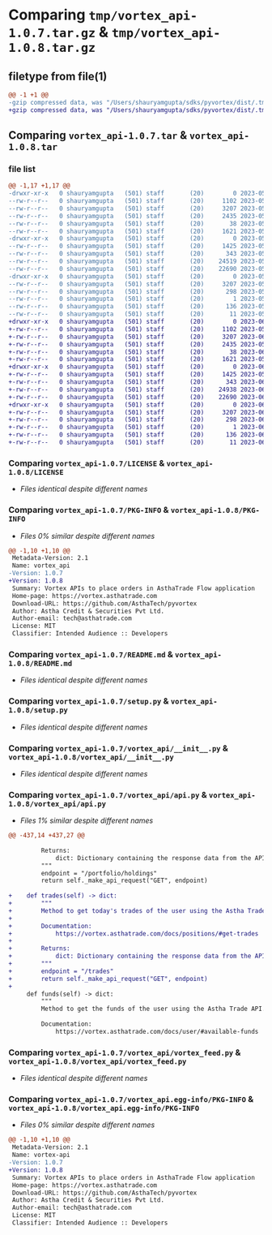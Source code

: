 # Comparing `tmp/vortex_api-1.0.7.tar.gz` & `tmp/vortex_api-1.0.8.tar.gz`

## filetype from file(1)

```diff
@@ -1 +1 @@
-gzip compressed data, was "/Users/shauryamgupta/sdks/pyvortex/dist/.tmp-lv_j2b9u/vortex_api-1.0.7.tar", last modified: Sun May 28 17:53:10 2023, max compression
+gzip compressed data, was "/Users/shauryamgupta/sdks/pyvortex/dist/.tmp-9j0rglqf/vortex_api-1.0.8.tar", last modified: Fri Jun 16 11:26:27 2023, max compression
```

## Comparing `vortex_api-1.0.7.tar` & `vortex_api-1.0.8.tar`

### file list

```diff
@@ -1,17 +1,17 @@
-drwxr-xr-x   0 shauryamgupta   (501) staff       (20)        0 2023-05-28 17:53:10.246190 vortex_api-1.0.7/
--rw-r--r--   0 shauryamgupta   (501) staff       (20)     1102 2023-05-03 14:47:10.000000 vortex_api-1.0.7/LICENSE
--rw-r--r--   0 shauryamgupta   (501) staff       (20)     3207 2023-05-28 17:53:10.246271 vortex_api-1.0.7/PKG-INFO
--rw-r--r--   0 shauryamgupta   (501) staff       (20)     2435 2023-05-28 17:52:02.000000 vortex_api-1.0.7/README.md
--rw-r--r--   0 shauryamgupta   (501) staff       (20)       38 2023-05-28 17:53:10.246520 vortex_api-1.0.7/setup.cfg
--rw-r--r--   0 shauryamgupta   (501) staff       (20)     1621 2023-05-28 17:52:02.000000 vortex_api-1.0.7/setup.py
-drwxr-xr-x   0 shauryamgupta   (501) staff       (20)        0 2023-05-28 17:53:10.245003 vortex_api-1.0.7/vortex_api/
--rw-r--r--   0 shauryamgupta   (501) staff       (20)     1425 2023-05-28 17:52:02.000000 vortex_api-1.0.7/vortex_api/__init__.py
--rw-r--r--   0 shauryamgupta   (501) staff       (20)      343 2023-05-28 17:52:07.000000 vortex_api-1.0.7/vortex_api/__version__.py
--rw-r--r--   0 shauryamgupta   (501) staff       (20)    24519 2023-05-28 17:52:02.000000 vortex_api-1.0.7/vortex_api/api.py
--rw-r--r--   0 shauryamgupta   (501) staff       (20)    22690 2023-05-28 17:52:16.000000 vortex_api-1.0.7/vortex_api/vortex_feed.py
-drwxr-xr-x   0 shauryamgupta   (501) staff       (20)        0 2023-05-28 17:53:10.246050 vortex_api-1.0.7/vortex_api.egg-info/
--rw-r--r--   0 shauryamgupta   (501) staff       (20)     3207 2023-05-28 17:53:10.000000 vortex_api-1.0.7/vortex_api.egg-info/PKG-INFO
--rw-r--r--   0 shauryamgupta   (501) staff       (20)      298 2023-05-28 17:53:10.000000 vortex_api-1.0.7/vortex_api.egg-info/SOURCES.txt
--rw-r--r--   0 shauryamgupta   (501) staff       (20)        1 2023-05-28 17:53:10.000000 vortex_api-1.0.7/vortex_api.egg-info/dependency_links.txt
--rw-r--r--   0 shauryamgupta   (501) staff       (20)      136 2023-05-28 17:53:10.000000 vortex_api-1.0.7/vortex_api.egg-info/requires.txt
--rw-r--r--   0 shauryamgupta   (501) staff       (20)       11 2023-05-28 17:53:10.000000 vortex_api-1.0.7/vortex_api.egg-info/top_level.txt
+drwxr-xr-x   0 shauryamgupta   (501) staff       (20)        0 2023-06-16 11:26:27.566331 vortex_api-1.0.8/
+-rw-r--r--   0 shauryamgupta   (501) staff       (20)     1102 2023-05-03 14:47:10.000000 vortex_api-1.0.8/LICENSE
+-rw-r--r--   0 shauryamgupta   (501) staff       (20)     3207 2023-06-16 11:26:27.566468 vortex_api-1.0.8/PKG-INFO
+-rw-r--r--   0 shauryamgupta   (501) staff       (20)     2435 2023-05-28 17:52:02.000000 vortex_api-1.0.8/README.md
+-rw-r--r--   0 shauryamgupta   (501) staff       (20)       38 2023-06-16 11:26:27.566770 vortex_api-1.0.8/setup.cfg
+-rw-r--r--   0 shauryamgupta   (501) staff       (20)     1621 2023-05-28 17:52:02.000000 vortex_api-1.0.8/setup.py
+drwxr-xr-x   0 shauryamgupta   (501) staff       (20)        0 2023-06-16 11:26:27.564633 vortex_api-1.0.8/vortex_api/
+-rw-r--r--   0 shauryamgupta   (501) staff       (20)     1425 2023-05-28 17:52:02.000000 vortex_api-1.0.8/vortex_api/__init__.py
+-rw-r--r--   0 shauryamgupta   (501) staff       (20)      343 2023-06-16 11:25:40.000000 vortex_api-1.0.8/vortex_api/__version__.py
+-rw-r--r--   0 shauryamgupta   (501) staff       (20)    24938 2023-06-16 11:24:59.000000 vortex_api-1.0.8/vortex_api/api.py
+-rw-r--r--   0 shauryamgupta   (501) staff       (20)    22690 2023-06-16 11:23:50.000000 vortex_api-1.0.8/vortex_api/vortex_feed.py
+drwxr-xr-x   0 shauryamgupta   (501) staff       (20)        0 2023-06-16 11:26:27.566178 vortex_api-1.0.8/vortex_api.egg-info/
+-rw-r--r--   0 shauryamgupta   (501) staff       (20)     3207 2023-06-16 11:26:27.000000 vortex_api-1.0.8/vortex_api.egg-info/PKG-INFO
+-rw-r--r--   0 shauryamgupta   (501) staff       (20)      298 2023-06-16 11:26:27.000000 vortex_api-1.0.8/vortex_api.egg-info/SOURCES.txt
+-rw-r--r--   0 shauryamgupta   (501) staff       (20)        1 2023-06-16 11:26:27.000000 vortex_api-1.0.8/vortex_api.egg-info/dependency_links.txt
+-rw-r--r--   0 shauryamgupta   (501) staff       (20)      136 2023-06-16 11:26:27.000000 vortex_api-1.0.8/vortex_api.egg-info/requires.txt
+-rw-r--r--   0 shauryamgupta   (501) staff       (20)       11 2023-06-16 11:26:27.000000 vortex_api-1.0.8/vortex_api.egg-info/top_level.txt
```

### Comparing `vortex_api-1.0.7/LICENSE` & `vortex_api-1.0.8/LICENSE`

 * *Files identical despite different names*

### Comparing `vortex_api-1.0.7/PKG-INFO` & `vortex_api-1.0.8/PKG-INFO`

 * *Files 0% similar despite different names*

```diff
@@ -1,10 +1,10 @@
 Metadata-Version: 2.1
 Name: vortex_api
-Version: 1.0.7
+Version: 1.0.8
 Summary: Vortex APIs to place orders in AsthaTrade Flow application
 Home-page: https://vortex.asthatrade.com
 Download-URL: https://github.com/AsthaTech/pyvortex
 Author: Astha Credit & Securities Pvt Ltd.
 Author-email: tech@asthatrade.com
 License: MIT
 Classifier: Intended Audience :: Developers
```

### Comparing `vortex_api-1.0.7/README.md` & `vortex_api-1.0.8/README.md`

 * *Files identical despite different names*

### Comparing `vortex_api-1.0.7/setup.py` & `vortex_api-1.0.8/setup.py`

 * *Files identical despite different names*

### Comparing `vortex_api-1.0.7/vortex_api/__init__.py` & `vortex_api-1.0.8/vortex_api/__init__.py`

 * *Files identical despite different names*

### Comparing `vortex_api-1.0.7/vortex_api/api.py` & `vortex_api-1.0.8/vortex_api/api.py`

 * *Files 1% similar despite different names*

```diff
@@ -437,14 +437,27 @@
 
         Returns:
             dict: Dictionary containing the response data from the API.
         """
         endpoint = "/portfolio/holdings"
         return self._make_api_request("GET", endpoint)
     
+    def trades(self) -> dict:
+        """
+        Method to get today's trades of the user using the Astha Trade API.
+
+        Documentation:    
+            https://vortex.asthatrade.com/docs/positions/#get-trades
+
+        Returns:
+            dict: Dictionary containing the response data from the API.
+        """
+        endpoint = "/trades"
+        return self._make_api_request("GET", endpoint)
+    
     def funds(self) -> dict:
         """
         Method to get the funds of the user using the Astha Trade API.
 
         Documentation:    
             https://vortex.asthatrade.com/docs/user/#available-funds
```

### Comparing `vortex_api-1.0.7/vortex_api/vortex_feed.py` & `vortex_api-1.0.8/vortex_api/vortex_feed.py`

 * *Files identical despite different names*

### Comparing `vortex_api-1.0.7/vortex_api.egg-info/PKG-INFO` & `vortex_api-1.0.8/vortex_api.egg-info/PKG-INFO`

 * *Files 0% similar despite different names*

```diff
@@ -1,10 +1,10 @@
 Metadata-Version: 2.1
 Name: vortex-api
-Version: 1.0.7
+Version: 1.0.8
 Summary: Vortex APIs to place orders in AsthaTrade Flow application
 Home-page: https://vortex.asthatrade.com
 Download-URL: https://github.com/AsthaTech/pyvortex
 Author: Astha Credit & Securities Pvt Ltd.
 Author-email: tech@asthatrade.com
 License: MIT
 Classifier: Intended Audience :: Developers
```

